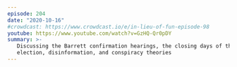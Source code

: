 ```yaml
---
episode: 204
date: "2020-10-16"
#crowdcast: https://www.crowdcast.io/e/in-lieu-of-fun-episode-98
youtube: https://www.youtube.com/watch?v=GzHQ-Qr0pDY
summary: >-
   Discussing the Barrett confirmation hearings, the closing days of the
   election, disinformation, and conspiracy theories
---
```

